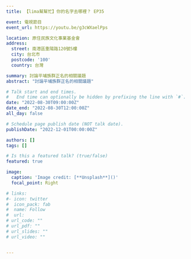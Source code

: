 ```yaml
---
title: 【lima幫幫忙】你的名字去哪裡？ EP35

event: 電視節目
event_url: https://youtu.be/g3cWXaelPps 

location: 原住民族文化事業基金會
address:
  street: 南港區重陽路120號5樓
  city: 台北市
  postcode: '100'
  country: 台灣

summary: 討論平埔族群正名的相關議題
abstract: "討論平埔族群正名的相關議題"

# Talk start and end times.
#   End time can optionally be hidden by prefixing the line with `#`.
date: "2022-08-30T09:00:00Z"
date_end: "2022-08-30T12:00:00Z"
all_day: false

# Schedule page publish date (NOT talk date).
publishDate: "2022-12-01T00:00:00Z"

authors: []
tags: []

# Is this a featured talk? (true/false)
featured: true

image:
  caption: 'Image credit: [**Unsplash**]()'
  focal_point: Right

# links:
#- icon: twitter
#  icon_pack: fab
#  name: Follow
#  url: 
# url_code: ""
# url_pdf: ""
# url_slides: ""
# url_video: ""


---
```


